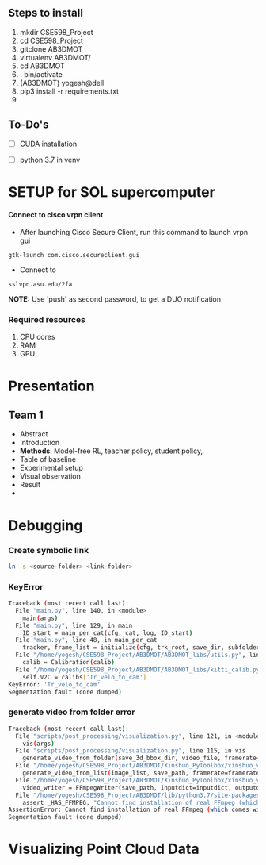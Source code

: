 ## Steps to install

1. mkdir CSE598_Project 
2. cd CSE598_Project
3. gitclone AB3DMOT 
4. virtualenv AB3DMOT/
5. cd AB3DMOT
6. . bin/activate
7. (AB3DMOT) yogesh@dell
8. pip3 install -r requirements.txt
9. 

## To-Do's
- [ ] CUDA installation
- [ ] python 3.7 in venv


# SETUP for SOL supercomputer

#### Connect to cisco vrpn client
- After launching Cisco Secure Client, run this command to launch vrpn gui
``` ~bash
gtk-launch com.cisco.secureclient.gui
```
- Connect to 
```
sslvpn.asu.edu/2fa
```
**NOTE:** Use 'push' as second password, to get a DUO notification

### Required resources
1. CPU cores
2. RAM
3. GPU




# Presentation

## Team 1
- Abstract
- Introduction
- **Methods**: Model-free RL, teacher policy, student policy, 
- Table of baseline
- Experimental setup
- Visual observation
- Result
- 

# Debugging

### Create symbolic link
```bash
ln -s <source-folder> <link-folder>
```

### KeyError
```bash
Traceback (most recent call last):
  File "main.py", line 140, in <module>
    main(args)
  File "main.py", line 129, in main
    ID_start = main_per_cat(cfg, cat, log, ID_start)
  File "main.py", line 48, in main_per_cat
    tracker, frame_list = initialize(cfg, trk_root, save_dir, subfolder, seq_name, c, ID_start, hw, log)
  File "/home/yogesh/CSE598_Project/AB3DMOT/AB3DMOT_libs/utils.py", line 93, in initlize
    calib = Calibration(calib)
  File "/home/yogesh/CSE598_Project/AB3DMOT/AB3DMOT_libs/kitti_calib.py", line 64, i__init__
    self.V2C = calibs['Tr_velo_to_cam']
KeyError: 'Tr_velo_to_cam'
Segmentation fault (core dumped)

```
### generate video from folder error
```bash
Traceback (most recent call last):
  File "scripts/post_processing/visualization.py", line 121, in <module>
    vis(args)
  File "scripts/post_processing/visualization.py", line 115, in vis
    generate_video_from_folder(save_3d_bbox_dir, video_file, framerate=framerate)
  File "/home/yogesh/CSE598_Project/AB3DMOT/Xinshuo_PyToolbox/xinshuo_video/video_processing.py", line 123, in generate_video_from_folder
    generate_video_from_list(image_list, save_path, framerate=framerate, downsample=downsample, display=display, warning=warning, debug=debug)
  File "/home/yogesh/CSE598_Project/AB3DMOT/Xinshuo_PyToolbox/xinshuo_video/video_processing.py", line 97, in generate_video_from_list
    video_writer = FFmpegWriter(save_path, inputdict=inputdict, outputdict=outputdict)
  File "/home/yogesh/CSE598_Project/AB3DMOT/lib/python3.7/site-packages/skvideo/io/ffmpeg.py", line 87, in __init__
    assert _HAS_FFMPEG, "Cannot find installation of real FFmpeg (which comes with ffprobe)."
AssertionError: Cannot find installation of real FFmpeg (which comes with ffprobe).
Segmentation fault (core dumped)

```
# Visualizing Point Cloud Data


